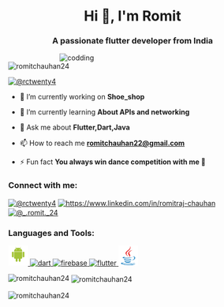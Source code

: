 <h1 align="center">Hi 👋, I'm Romit</h1>
<h3 align="center">A passionate flutter developer from India</h3>
<img align="right" alt="codding" width="400" src=https://user-images.githubusercontent.com/55389276/140866485-8fb1c876-9a8f-4d6a-98dc-08c4981eaf70.gif>
<p align="left"> <img src="https://komarev.com/ghpvc/?username=romitchauhan24&label=Profile%20views&color=0e75b6&style=flat" alt="romitchauhan24" /> </p> 

<p align="left"> <a href="https://twitter.com/@rctwenty4" target="blank"><img src="https://img.shields.io/twitter/follow/@rctwenty4?logo=twitter&style=for-the-badge" alt="@rctwenty4" /></a> </p> 

- 🔭 I’m currently working on **Shoe_shop** 

- 🌱 I’m currently learning **About APIs and networking** 

- 💬 Ask me about **Flutter,Dart,Java** 

- 📫 How to reach me **romitchauhan22@gmail.com** 

- ⚡ Fun fact **You always win dance competition with me 🕺** 

<h3 align="left">Connect with me:</h3>
<p align="left">
<a href="https://twitter.com/@rctwenty4" target="blank"><img align="center" src="https://raw.githubusercontent.com/rahuldkjain/github-profile-readme-generator/master/src/images/icons/Social/twitter.svg" alt="@rctwenty4" height="30" width="40" /></a>
<a href="https://linkedin.com/in/https://www.linkedin.com/in/romitraj-chauhan" target="blank"><img align="center" src="https://raw.githubusercontent.com/rahuldkjain/github-profile-readme-generator/master/src/images/icons/Social/linked-in-alt.svg" alt="https://www.linkedin.com/in/romitraj-chauhan" height="30" width="40" /></a>
<a href="https://instagram.com/@_.romit._24" target="blank"><img align="center" src="https://raw.githubusercontent.com/rahuldkjain/github-profile-readme-generator/master/src/images/icons/Social/instagram.svg" alt="@_.romit._24" height="30" width="40" /></a>
</p> 

<h3 align="left">Languages and Tools:</h3>
<p align="left"> <a href="https://developer.android.com" target="_blank" rel="noreferrer"> <img src="https://raw.githubusercontent.com/devicons/devicon/master/icons/android/android-original-wordmark.svg" alt="android" width="40" height="40"/> </a> <a href="https://dart.dev" target="_blank" rel="noreferrer"> <img src="https://www.vectorlogo.zone/logos/dartlang/dartlang-icon.svg" alt="dart" width="40" height="40"/> </a> <a href="https://firebase.google.com/" target="_blank" rel="noreferrer"> <img src="https://www.vectorlogo.zone/logos/firebase/firebase-icon.svg" alt="firebase" width="40" height="40"/> </a> <a href="https://flutter.dev" target="_blank" rel="noreferrer"> <img src="https://www.vectorlogo.zone/logos/flutterio/flutterio-icon.svg" alt="flutter" width="40" height="40"/> </a> <a href="https://www.java.com" target="_blank" rel="noreferrer"> <img src="https://raw.githubusercontent.com/devicons/devicon/master/icons/java/java-original.svg" alt="java" width="40" height="40"/> </a> </p> 

<p><img align="left" src="https://github-readme-stats.vercel.app/api/top-langs?username=romitchauhan24&show_icons=true&locale=en&layout=compact" alt="romitchauhan24" /></p> 

<p>&nbsp;<img align="center" src="https://github-readme-stats.vercel.app/api?username=romitchauhan24&show_icons=true&locale=en" alt="romitchauhan24" /></p> 

<p><img align="center" src="https://github-readme-streak-stats.herokuapp.com/?user=romitchauhan24&" alt="romitchauhan24" /></p>

